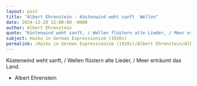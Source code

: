 ```yaml
---
layout: post
title: "Albert Ehrenstein - Küstenwind weht sanft  Wellen"
date: 2024-12-28 12:00:00 -0000
author: Albert Ehrenstein
quote: "Küstenwind weht sanft, / Wellen flüstern alte Lieder, / Meer erträumt das Land."
subject: Haiku in German Expressionism (1910s)
permalink: /Haiku in German Expressionism (1910s)/Albert Ehrenstein/Albert Ehrenstein - Küstenwind weht sanft  Wellen
---
```


Küstenwind weht sanft, / Wellen flüstern alte Lieder, / Meer erträumt das Land.

- Albert Ehrenstein
